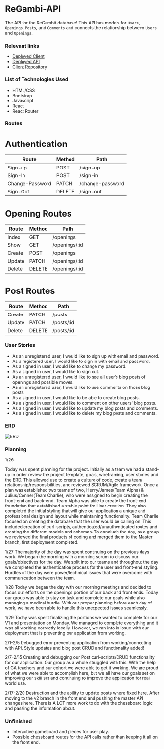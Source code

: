 # ReGambi-API

The API for the ReGambit database! This API has models for `Users`, `Openings`, `Posts`, and `Comments` and connects the relationship between `Users` and `Openings`.

### Relevant links

- [Deployed Client](https://delusionaly-tired.github.io/ReGambit-client/)
- [Deployed API](https://aqueous-shelf-72255.herokuapp.com/)
- [Client Repository](https://github.com/Delusionaly-Tired/ReGambit-client)

### List of Technologies Used
- HTML/CSS
- Bootstrap
- Javascript
- React
- React Router

### Routes

# Authentication
| Route | Method | Path |
| ----------- | ----------- | ----------- |
| Sign-up | POST | /sign-up
| Sign-In | POST  | /sign-in
| Change-Password |  PATCH | /change-password
| Sign-Out | DELETE | /sign-out

# Opening Routes
| Route | Method | Path |
| ----------- | ----------- | ----------- |
| Index | GET | /openings
| Show | GET  | /openings/:id
| Create |  POST | /openings
| Update | PATCH | /openings/:id
| Delete | DELETE | /openings/:id

# Post Routes
| Route | Method | Path |
| ----------- | ----------- | ----------- |
| Create |  PATCH | /posts
| Update | PATCH | /posts/:id
| Delete | DELETE | /posts/:id

### User Stories

- As an unregistered user, I would like to sign up with email and password.
- As a registered user, I would like to sign in with email and password.
- As a signed in user, I would like to change my password.
- As a signed in user, I would like to sign out.
- As an unregistered user, I would like to see all user’s blog posts of openings and possible moves.
- As an unregistered user, I would like to see comments on those blog posts.
- As a signed in user, I would like to be able to create blog posts.
- As a signed in user, I would like to comment on other users' blog posts.
- As a signed in user, I would like to update my blog posts and comments.
- As a signed in user, I would like to delete my blog posts and comments.


### ERD

![ERD](https://imgur.com/a/kAVbNaX)

### Planning

1/26

Today was spent planning for the project. Initially as a team we had a stand-up in order review the project template, goals, wireframing, user stories and the ERD. This allowed use to create a culture of code, create a team relationship/responsibilities, and reviewed SCRUM/Agile framework.  Once a plan was established two teams of two, Henry/James(Team Alpha) & Julius/Conner(Team Charlie), who were assigned to begin creating the front-end and back-end. Team Alpha was able to create the front-end foundation that established a stable point for User creation. They also completed the initial styling that will give our application a unique and professional design and layout while maintaining functionality. Team Charlie focused on creating the database that the user would be calling on. This included creation of curl-scripts, authenticated/unauthenticated routes and creating the different models and schemas. To conclude the day, as a group we reviewed the final products of coding and merged them to the Master branch, first deployment completed.

1/27
The majority of the day was spent continuing on the previous days work. We began the morning with a morning scrum to discuss our goals/objectives for the day.
We split into our teams and throughout the day we completed the authentication process for the user and front-end styling. Hurdles of the day were power/technical issues that were overcome with communication between the team.


1/28
Today we began the day with our morning meetings and decided to focus our efforts on the openings portion of our back and front ends. Today our group was able to stay on task and complete our goals while also managing a medical hurdle.
With our proper planning before each day of work, we have been able to handle this unexpected issues seamlessly.

1/29
Today was spent finalizing the portions we wanted to complete for our V1 and presentation on Monday. We managed to complete everything and it was all working correctly locally. However, we ran into in issue with our deployment that is preventing our application from working.

2/1-2/5
Debugged error preventing application from working/connecting with API. Style updates and blog post CRUD and functionality added!

2/7-2/15
Creating and debugging our Post curl-scripts/CRUD functionality for our application. Our group as a whole struggled with this. With the help of GA teachers and our cohort we were able to get it working. We are proud of what we
were able to accomplish here, but we all have our goals set on improving our skill set and continuing to improve the application for real world use.

2/17-2/20
Destruction and the ability to update posts where fixed here. After moving to the v2 branch in the front end and pushing the master API changes here. There is A LOT more work to do with the chessboard logic and passing the information about.

### Unfinished
- Interactive gameboard and pieces for user play.
- Possible chessboard routes for the API calls rather than keeping it all on the front end.
